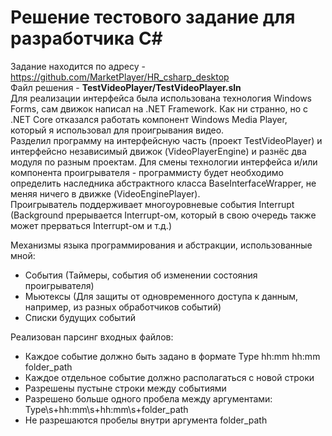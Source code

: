 # Решение тестового задание для разработчика C#
Задание находится по адресу - https://github.com/MarketPlayer/HR_csharp_desktop  
Файл решения - **TestVideoPlayer/TestVideoPlayer.sln**  
Для реализации интерфейса была использована технология Windows Forms, сам движок написал на .NET Framework. Как ни странно, но с .NET Core отказался работать компонент Windows Media Player, который я использовал для проигрывания видео.  
Разделил программу на интерфейсную часть (проект TestVideoPlayer) и интерфейсно независимый движок (VideoPlayerEngine) и разнёс два модуля по разным проектам.
Для смены технологии интерфейса и/или компонента проигрывателя - программисту будет необходимо определить наследника абстрактного класса BaseInterfaceWrapper, не меняя ничего в движке (VideoEnginePlayer).  
Проигрыватель поддерживает многоуровневые события Interrupt (Background прерывается Interrupt-ом, который в свою очередь также может прерваться Interrupt-ом и т.д.)  
  
Механизмы языка программирования и абстракции, использованные мной:  
- События (Таймеры, события об изменении состояния проигрывателя)
- Мьютексы (Для защиты от одновременного доступа к данным, например, из разных обработчиков событий)
- Списки будущих событий  
  
Реализован парсинг входных файлов:  
- Каждое событие должно быть задано в формате Type hh:mm hh:mm folder_path  
- Каждое отдельное событие должно располагаться с новой строки  
- Разрешены пустыне строки между событиями  
- Разрешено больше одного пробела между аргументами: Type\s+hh:mm\s+hh:mm\s+folder_path  
- Не разрешаются пробелы внутри аргумента folder_path
